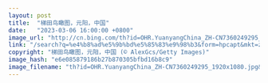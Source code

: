 ```yaml
---
layout: post
title:  "梯田鸟瞰图，元阳，中国"
date:   "2023-03-06 16:00:00 +0800"
image_url: "http://cn.bing.com/th?id=OHR.YuanyangChina_ZH-CN7360249295_1920x1080.jpg&rf=LaDigue_1920x1080.jpg&pid=hp"
link: "/search?q=%e4%b8%ad%e5%9b%bd%e5%85%83%e9%98%b3&form=hpcapt&mkt=zh-cn"
copyright: "梯田鸟瞰图，元阳，中国 (© AlexGcs/Getty Images)"
image_hash: "e6e085879186b27b870305bfbd16b8c9"
image_filename: "th?id=OHR.YuanyangChina_ZH-CN7360249295_1920x1080.jpg&rf=LaDigue_1920x1080.jpg&pid=hp"
---
```

